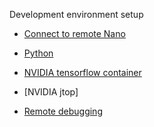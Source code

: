 Development environment setup

- [Connect to remote Nano](./connect%20to%20remote%20Nano.md)

- [Python](.\python.md)

- [NVIDIA tensorflow container](./nvidia%20tensorflow%20container.md)

- [NVIDIA jtop]

- [Remote debugging](./remote%20debugging.md)
